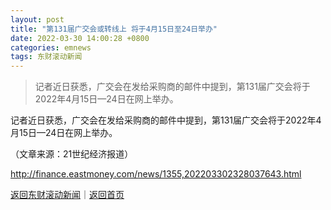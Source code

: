 ```yaml
---
layout: post
title: "第131届广交会或转线上 将于4月15日至24日举办"
date: 2022-03-30 14:00:28 +0800
categories: emnews
tags: 东财滚动新闻
---
```

> 记者近日获悉，广交会在发给采购商的邮件中提到，第131届广交会将于2022年4月15日—24日在网上举办。

<p>记者近日获悉，广交会在发给采购商的邮件中提到，第131届广交会将于2022年4月15日—24日在网上举办。</p><p class="em_media">（文章来源：21世纪经济报道）</p>

<http://finance.eastmoney.com/news/1355,202203302328037643.html>

[返回东财滚动新闻](//finews.withounder.com/emnews/)｜[返回首页](//finews.withounder.com/)